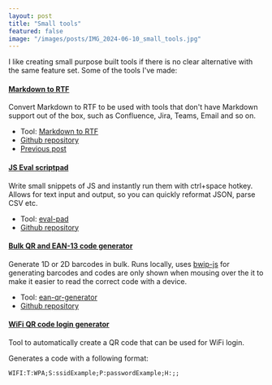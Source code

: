 ```yaml
---
layout: post
title: "Small tools"
featured: false
image: "/images/posts/IMG_2024-06-10_small_tools.jpg"
---
```


I like creating small purpose built tools if there is no clear alternative with the same feature set. Some of the tools I've made:

#### [Markdown to RTF](https://joonakeskitalo.github.io/markdown-to-rtf)

Convert Markdown to RTF to be used with tools that don't have Markdown support out of the box, such as Confluence, Jira, Teams, Email and so on.

- Tool: [Markdown to RTF](https://joonakeskitalo.github.io/markdown-to-rtf)
- [Github repository](https://github.com/joonakeskitalo/markdown-to-rtf)
- [Previous post](https://joonakeskitalo.github.io/2023/09/06/markdown-to-rtf-for-use-in-slack-teams-confluence/)

#### [JS Eval scriptpad](https://joonakeskitalo.github.io/eval-pad)

Write small snippets of JS and instantly run them with ctrl+space hotkey. Allows for text input and output, so you can quickly reformat JSON, parse CSV etc.

- Tool: [eval-pad](https://joonakeskitalo.github.io/eval-pad)
- [Github repository](https://github.com/joonakeskitalo/eval-pad)

#### [Bulk QR and EAN-13 code generator](https://joonakeskitalo.github.io/ean-qr-generator)

Generate 1D or 2D barcodes in bulk. Runs locally, uses [bwip-js](http://metafloor.github.io/bwip-js) for generating barcodes and codes are only shown when mousing over the it to make it easier to read the correct code with a device.

- Tool: [ean-qr-generator](https://joonakeskitalo.github.io/ean-qr-generator)
- [Github repository](https://github.com/joonakeskitalo/ean-qr-generator)

#### [WiFi QR code login generator](https://joonakeskitalo.github.io/wifi-qr-code/)

Tool to automatically create a QR code that can be used for WiFi login.

Generates a code with a following format:

```
WIFI:T:WPA;S:ssidExample;P:passwordExample;H:;;
```